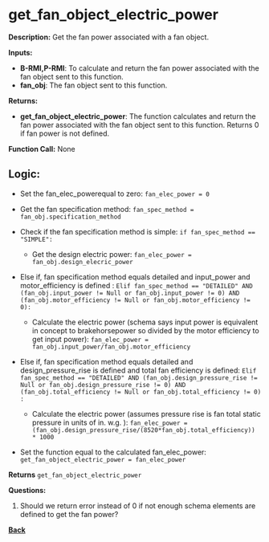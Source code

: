 # get_fan_object_electric_power 

**Description:** Get the fan power associated with a fan object.  

**Inputs:**  
- **B-RMI,P-RMI**: To calculate and return the fan power associated with the fan object sent to this function.   
- **fan_obj**: The fan object sent to this function.  

**Returns:**  
- **get_fan_object_electric_power**: The function calculates and return the fan power associated with the fan object sent to this function. Returns 0 if fan power is not defined.   
 
**Function Call:**  None  

## Logic:    
- Set the fan_elec_powerequal to zero: `fan_elec_power = 0`
- Get the fan specification method: `fan_spec_method = fan_obj.specification_method`  
- Check if the fan specification method is simple: `if fan_spec_method == "SIMPLE":`  
    - Get the design electric power: `fan_elec_power = fan_obj.design_elecric_power`  
- Else if, fan specification method equals detailed and input_power and motor_efficiency is defined : `Elif fan_spec_method == "DETAILED" AND (fan_obj.input_power != Null or fan_obj.input_power != 0) AND (fan_obj.motor_efficiency != Null or fan_obj.motor_efficiency != 0):`  
    - Calculate the electric power (schema says input power is equivalent in concept to brakehorsepower so divided by the motor efficiency to get input power): `fan_elec_power = fan_obj.input_power/fan_obj.motor_efficiency`  
- Else if, fan specification method equals detailed and design_pressure_rise is defined and total fan efficiency is defined: `Elif fan_spec_method == "DETAILED" AND (fan_obj.design_pressure_rise != Null or fan_obj.design_pressure_rise != 0) AND (fan_obj.total_efficiency != Null or fan_obj.total_efficiency != 0) :`
    - Calculate the electric power (assumes pressure rise is fan total static pressure in units of in. w.g. ): `fan_elec_power = (fan_obj.design_pressure_rise/(8520*fan_obj.total_efficiency)) * 1000`    

- Set the function equal to the calculated fan_elec_power: `get_fan_object_electric_power = fan_elec_power`


**Returns** `get_fan_object_electric_power`  

**Questions:**
1. Should we return error instead of 0 if not enough schema elements are defined to get the fan power? 

**[Back](../_toc.md)**
